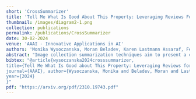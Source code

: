```yaml
---
short: 'CrossSummarizer'
title: 'Tell Me What Is Good About This Property: Leveraging Reviews For Segment-Personalized Image Collection Summarization'
thumbnail: /images/diagram2-1.png
collection: publications
permalink: /publications/CrossSummarizer
date: 30-02-2024
venue: 'AAAI - Innovative Applications in AI'
authors: 'Monika Wysoczanska, Moran Beladev, Karen Lastmann Assaraf, Fengjun Wang, Ofri Kleinfeld, Gil Amsalem, Hadas Harush Boker'
abstract: "Image collection summarization techniques aim to present a compact representation of an image gallery through a carefully selected subset of images that captures its semantic content. When it comes to web content, however, the ideal selection can vary based on the user's specific intentions and preferences. This is particularly relevant at Booking.com, where presenting properties and their visual summaries that align with users' expectations is crucial. To address this challenge, we consider user intentions in the summarization of property visuals by analyzing property reviews and extracting the most significant aspects mentioned by users. By incorporating the insights from reviews in our visual summaries, we enhance the summaries by presenting the relevant content to a user. Moreover, we achieve it without the need for costly annotations. Our experiments, including human perceptual studies, demonstrate the superiority of our cross-modal approach, which we coin as \emph{CrossSummarizer} over the no-personalization and image-based clustering baselines."
bibtex: "@article{wysoczanska2024crosssummarizer, 
title={Tell Me What Is Good about This Property: Leveraging Reviews for Segment-Personalized Image Collection Summarization},
journal={AAAI}, author={Wysoczanska, Monika and Beladev, Moran and Lastmann Assaraf, Karen and Wang, Fengjun and Kleinfeld, Ofri and Amsalem, Gil and Harush Boke, Hadas}, 
year={2024}
}"
pdf: "https://arxiv.org/pdf/2310.19743.pdf"
---
```


